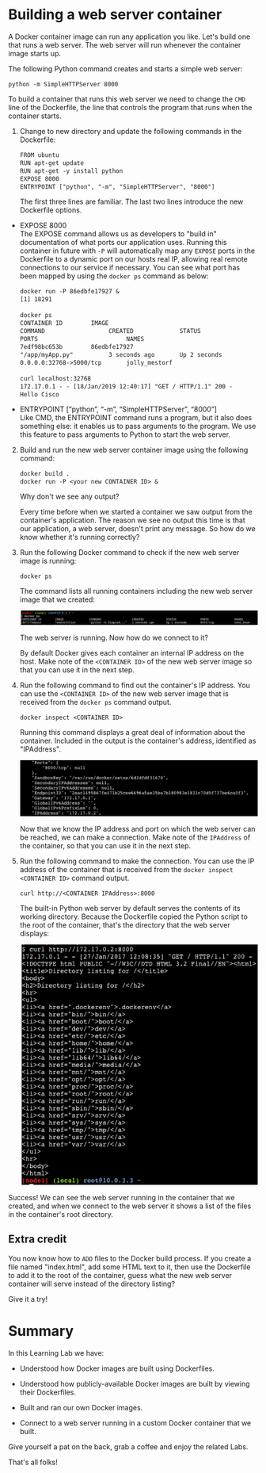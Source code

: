 # Building a web server container

A Docker container image can run any application you like. Let's build one that runs a web server. The web server will run whenever the container image starts up.

The following Python command creates and starts a simple web server:

```
python -m SimpleHTTPServer 8000
```

To build a container that runs this web server we need to change the `CMD` line of the Dockerfile, the line that controls the program that runs when the container starts.

1. Change to new directory and update the following commands in the Dockerfile:

   ```
   FROM ubuntu
   RUN apt-get update
   RUN apt-get -y install python
   EXPOSE 8000
   ENTRYPOINT ["python", "-m", "SimpleHTTPServer", "8000"]
   ```

   The first three lines are familiar. The last two lines introduce the new Dockerfile options.

 * EXPOSE 8000  
  The EXPOSE command allows us as developers to "build in" documentation of what ports our application uses. Running this container in future with `-P` will automatically map  any `EXPOSE` ports in the Dockerfile to a dynamic port on our hosts real IP, allowing real remote connections to our service if necessary. You can see what port has been  mapped by using the `docker ps` command as below:

     ```
     docker run -P 86edbfe17927 &
     [1] 18291

     docker ps
     CONTAINER ID        IMAGE                                                      COMMAND                  CREATED             STATUS              PORTS                         NAMES                        
     7edf98bc653b        86edbfe17927                                               "/app/myApp.py"          3 seconds ago       Up 2 seconds        0.0.0.0:32768->5000/tcp       jolly_mestorf

     curl localhost:32768
     172.17.0.1 - - [18/Jan/2019 12:40:17] "GET / HTTP/1.1" 200 -
     Hello Cisco
     ```

  * ENTRYPOINT [“python”, “-m”, “SimpleHTTPServer”, “8000”]  
    Like CMD, the ENTRYPOINT command runs a program, but it also does something else: it enables us to pass arguments to the program. We use this feature to pass arguments to     Python to start the web server.

2. Build and run the new web server container image using the following command:

    ```
    docker build .
    docker run -P <your new CONTAINER ID> &
    ```

    Why don't we see any output?

    Every time before when we started a container we saw output from the container's application. The reason we see no output this time is that our application, a web server,     doesn't print any message. So how do we know whether it's running correctly?

3. Run the following Docker command to check if the new web server image is running:

    ```
    docker ps
    ```

    The command lists all running containers including the new web server image that we created:

    ![docker ps](assets/images/dockerpsweb.png)

    The web server is running. Now how do we connect to it?

    By default Docker gives each container an internal IP address on the host.
    Make note of the `<CONTAINER ID>` of the new web server image so that you can use it in the next step.
    
4. Run the following command to find out the container's IP address.
   You can use the `<CONTAINER ID>` of the new web server image that is received from the `docker ps` command output.

    ```
    docker inspect <CONTAINER ID>
    ```
    Running this command displays a great deal of information about the container. Included in the output is the container's address, identified as "IPAddress".
    
    ![Docker Inspect](assets/images/dockerinspect.png)

    Now that we know the IP address and port on which the web server can be reached, we can make a connection.
    Make note of the `IPAddress` of the container, so that you can use it in the next step.
    
5. Run the following command to make the connection.
   You can use the IP address of the container that is received from the `docker inspect <CONTAINER ID>` command output.

    ```
    curl http://<CONTAINER IPAddress>:8000
    ```

    The built-in Python web server by default serves the contents of its working directory. Because the Dockerfile copied the Python script to the root of the container, that's the directory that the web server displays:

   ![Success](assets/images/success.png)

Success! We can see the web server running in the container that we created, and when we connect to the web server it shows a list of the files in the container's root directory.

## Extra credit

You now know how to `ADD` files to the Docker build process. If you create a file named "index.html", add some HTML text to it, then use the Dockerfile to add it to the root of the container, guess what the new web server container will serve instead of the directory listing?

Give it a try!

# Summary

In this Learning Lab we have:

* Understood how Docker images are built using Dockerfiles.

* Understood how publicly-available Docker images are built by viewing their Dockerfiles.

* Built and ran our own Docker images.

* Connect to a web server running in a custom Docker container that we built.

Give yourself a pat on the back, grab a coffee and enjoy the related Labs.

That's all folks!
